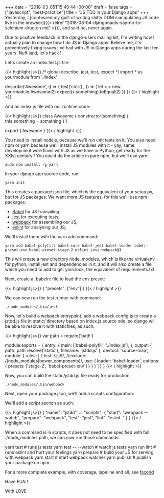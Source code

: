 +++
date = "2018-03-05T15:40:44+00:00"
draft = false
tags = ["javascript", "best-practice"]
title = "JS TDD in your Django apps"
+++
Yesterday, I [confessed my guilt of writing shitty DOM manipulating JS code live in the browser]({{< relref "2018-03-04-djangonauts-say-no-to-selenium-drug.en.md" >}}), and said no, never again.

Due to positive feedback in the django-users mailing list, I'm writing how I actually plan to change how I do JS in Django apps. Believe me, it's preventively fixing issues i've had with JS in Django apps during the last ten years. Nuff said, let's hack !

Let's create an index.test.js file:


{{< highlight js>}}
/* global describe, jest, test, expect */
import * as yourmodule from './index'

describe('Awesome', () => {
  test('ctor()', () => {
    let x = new yourmodule.Awesome(2)
    expect(x.something).toEqual(2)
  })
})
{{< / highlight >}}


And an index.js file with our runtime code:


{{< highlight js>}}
class Awesome {
  constructor(something) {
    this.something = something
  }
}

export {
  Awesome
}
{{< / highlight >}}


You need to install nodejs, because we'll run unit tests on it. You also need npm or yarn because we'll install JS modules with it - yay, same development workflows with JS as we have in Python, get ready for the XXIst century ! You could do the article in pure npm, but we'll use yarn:

    sudo npm install -g yarn

In your django app source code, run:

    yarn init

This creates a package.json file, which is the equivalent of your setup.py, but for JS packages. We want more JS features, for this we'll use npm packages:

- [Babel](https://babeljs.io/) for JS transpiling,
- [jest](https://facebook.github.io/jest/) for executing tests,
- [webpack](https://webpack.js.org/) for assembling our JS,
- [eslint](https://eslint.org/) for analysing our JS,

We'll install them with the yarn add command:

    yarn add babel-polyfill babel-core babel-jest babel-loader babel-preset-env babel-preset-stage-2 eslint jest webpack@3
    
This will create a new directory node_modules, which is like the virtualenv for python, install jest and dependencies in it, and it will also create a file which you need to add to git: yarn.lock, the equivalent of requirements.txt.

Next, create a .babelrc file to load the env preset:


{{< highlight js>}}
{
  "presets": ["env"]
}
{{< / highlight >}}


We can now run the test runner with command:

    ./node_modules/.bin/jest
    
Now, let's build a webpack entrypoint, add a webpack.config.js to create a jstdd.js file in static/ directory based on index.js source ode, so django will be able to resolve it with staticfiles, as such:


{{< highlight js>}}
var path = require('path')

module.exports = {
  entry: {
    main: ['babel-polyfill', './index.js'],
  },
  output: {
    path: path.resolve('static'),
    filename: 'jstdd.js'
  },
  devtool: 'source-map',
  module: {
    rules: [
      {
        test: /\.js$/,
        //exclude: /(node_modules|bower_components)/,
        use: {
          loader: 'babel-loader',
          options: {
            presets: ['stage-2', 'babel-preset-env']
          }
        }
      }
    ]
  }
}
{{< / highlight >}}


Now, you can build the static/jstdd.js file ready for production:

    ./node_modules/.bin/webpack

Next, open your package.json, we'll add a scripts configuration:

We'll add a script section as such:


{{< highlight js>}}
{
  "name": "jstdd",
  ...
  "scripts": {
    "start": "webpack --watch",
    "prepare": "webpack",
    "test": "jest",
    "lint": "eslint ."
  }
}
{{< / highlight >}}


When a command is in scripts, it does not need to be specified with full ./node_modules path, we can now run those commands:


yarn test # runs js tests
yarn test -- --watch # watch js tests
yarn run lint # runs eslint and hurt your feelings
yarn prepare # build your JS for serving with webpack
yarn start # start webpack watcher
yarn publish # publish your package on npm


For a more complete example, with coverage, pipeline and all, see [facond](https://github.com/yourlabs/facond/issues/2)

Have FUN !

With LOVE
